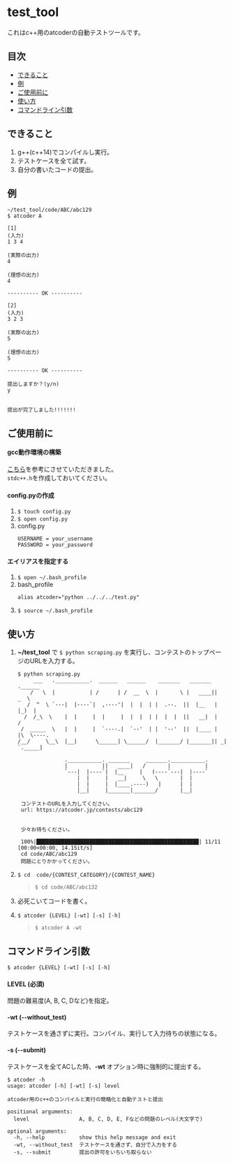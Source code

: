 # test_tool

これはc++用のatcoderの自動テストツールです。

## 目次
* [できること](#section1)
* [例](#section2)
* [ご使用前に](#section3)
* [使い方](#section4)
* [コマンドライン引数](#section5)


## <div id="section1">できること</div>
1. g++(c++14)でコンパイルし実行。
2. テストケースを全て試す。
3. 自分の書いたコードの提出。


## <div id="section2">例</div>
```
~/test_tool/code/ABC/abc129
$ atcoder A

[1]
(入力)
1 3 4

(実際の出力)
4

(理想の出力)
4

---------- OK ----------

[2]
(入力)
3 2 3

(実際の出力)
5

(理想の出力)
5

---------- OK ----------

提出しますか？(y/n)
y


提出が完了しました!!!!!!!
```


## <div id="section3">ご使用前に</div>
#### gcc動作環境の構築
[こちら](https://qiita.com/fuji_20/items/ffa2a7b4d264e7a052c6)を参考にさせていただきました。<br/>
```stdc++.h```を作成しておいてください。
 

#### config.pyの作成
1. ```$ touch config.py```
2. ```$ open config.py```
3. config.py
    ```
    USERNAME = your_username
    PASSWORD = your_password
    ```

#### エイリアスを指定する
1. ```$ open ~/.bash_profile```
2. bash_profile
    ```
    alias atcoder="python ../../../test.py"
    ```
3. ```$ source ~/.bash_profile```


## <div id="section4">使い方</div>
1. __~/test_tool__ で ```$ python scraping.py``` を実行し、コンテストのトップページのURLを入力する。<br/>
    ```
    $ python scraping.py
         ___   .___________.  ______   ______    _______   _______ .______               
        /   \  |           | /      | /  __  \  |       \ |   ____||   _  \              
       /  ^  \ `---|  |----`|  ,----'|  |  |  | |  .--.  ||  |__   |  |_)  |             
      /  /_\  \    |  |     |  |     |  |  |  | |  |  |  ||   __|  |      /              
     /  _____  \   |  |     |  `----.|  `--'  | |  '--'  ||  |____ |  |\  \----.         
    /__/     \__\  |__|      \______| \______/  |_______/ |_______|| _| `._____|         
                                                                                         
                   .___________. _______     _______.___________.                        
                   |           ||   ____|   /       |           |                        
                   `---|  |----`|  |__     |   (----`---|  |----`                        
                       |  |     |   __|     \   \       |  |                             
                       |  |     |  |____.----)   |      |  |                             
                       |__|     |_______|_______/       |__|                            

     コンテストのURLを入力してください。
     url: https://atcoder.jp/contests/abc129


     少々お待ちください。

     100%|████████████████████████████████████████████████████| 11/11 [00:00<00:00, 14.15it/s]
     cd code/ABC/abc129
     問題にとりかかってください。

    ```

2. ```$ cd  code/{CONTEST_CATEGORY}/{CONTEST_NAME}```
    > ```$ cd code/ABC/abc132```
    
3. 必死こいてコードを書く。
4. ```$ atcoder {LEVEL} [-wt] [-s] [-h]```
    > ```$ atcoder A -wt```

## <div id="section5">コマンドライン引数</div>
```$ atcoder {LEVEL} [-wt] [-s] [-h]```
#### LEVEL (必須)
  問題の難易度(A, B, C, Dなど)を指定。
  
#### -wt (--without_test)
  テストケースを通さずに実行。コンパイル、実行して入力待ちの状態になる。
  
#### -s (--submit)
  テストケースを全てACした時、__-wt__ オプション時に強制的に提出する。

```
$ atcoder -h
usage: atcoder [-h] [-wt] [-s] level

atcoder用のc++のコンパイルと実行の簡略化と自動テストと提出

positional arguments:
  level                A, B, C, D, E, Fなどの問題のレベル(大文字で)

optional arguments:
  -h, --help           show this help message and exit
  -wt, --without_test  テストケースを通さず、自分で入力をする
  -s, --submit         提出の許可をいちいち取らない
```
  
  
